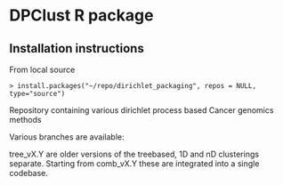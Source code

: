 # DPClust R package

## Installation instructions

From local source

    > install.packages("~/repo/dirichlet_packaging", repos = NULL, type="source")



Repository containing various dirichlet process based Cancer genomics methods

Various branches are available:


tree_vX.Y are older versions of the treebased, 1D and nD clusterings separate. Starting from comb_vX.Y these are integrated into a single codebase.

